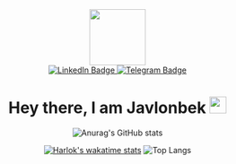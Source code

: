 
<div id="header" align="center">
  <img src="https://media.giphy.com/media/M9gbBd9nbDrOTu1Mqx/giphy.gif" width="100"/>
  <div id="badges">
  <a href="https://www.linkedin.com/in/javlon-rahmatullaev-874933232/">
    <img src="https://img.shields.io/badge/LinkedIn-blue?style=for-the-badge&logo=linkedin&logoColor=white" alt="LinkedIn Badge"/>
  </a>
  <a href="https://t.me/MUATT2021">
    <img src="https://img.shields.io/badge/Telegram-red?style=for-the-badge&logo=telegram&logoColor=white" alt="Telegram Badge"/>
  </a>
</div>
<h1>
  Hey there, I am Javlonbek
  <img src="https://media.giphy.com/media/hvRJCLFzcasrR4ia7z/giphy.gif" width="30px"/>
</h1>
  
![Anurag's GitHub stats](https://github-readme-stats.vercel.app/api?username=Javlonbek-dev&show_icons=true&theme=radical)

[![Harlok's wakatime stats](https://github-readme-stats.vercel.app/api/wakatime?username=Javlonbek-dev)](https://github.com/anuraghazra/github-readme-stats)
![Top Langs](https://github-readme-stats.vercel.app/api/top-langs/?username=Javlonbek-dev&langs_count=8)
 
